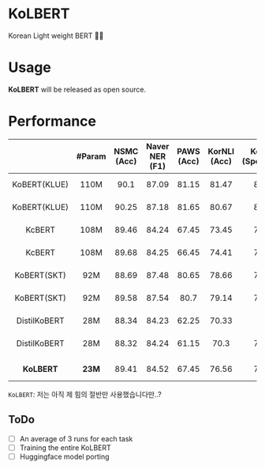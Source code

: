 # KoLBERT
Korean Light weight BERT 🍔❌

# Usage
**KoLBERT** will be released as open source.

# Performance
|| #Param | NSMC<br>(Acc) | Naver NER<br>(F1) | PAWS<br>(Acc) | KorNLI<br>(Acc) | KorSTS<br>(Spearman) | Question Pair<br>(Acc) | KorQuaD<br>(Dev)<br>(EM/F1) | 
|:----:|:----:|:----:|:----:|:----:|:----:|:----:|:----:|:----:|
|KoBERT(KLUE)| 110M | 90.1 | 87.09 | 81.15 | 81.47 | 82.42 | 94.45 | 84.22 / 93.03 |
|KoBERT(KLUE)| 110M | 90.25 | 87.18 | 81.65 | 80.67 | 82.33 | 95.12 | 84.67 / 93.11 |
|KcBERT| 108M | 89.46 | 84.24 | 67.45 | 73.45 | 76.51 | 93.66 | 60.72 / 84.97 |
|KcBERT| 108M | 89.68 | 84.25 | 66.45 | 74.41 | 75.98 | 93.93 | 61.25 / 85.19 |
|KoBERT(SKT)| 92M | 88.69 | 87.48 | 80.65 | 78.66 | 79.97 | 93.93 | 52.51 / 80.35 |
|KoBERT(SKT)| 92M | 89.58 | 87.54 | 80.7 | 79.14 | 73.93 | 94.59 | 51.11 / 78.78 |
|DistilKoBERT| 28M | 88.34 | 84.23 | 62.25 | 70.33 | 72.5 | 92.87 | 52.11 / 75.94 |
|DistilKoBERT| 28M | 88.32 | 84.24 | 61.15 | 70.3 | 71.94 | 92.61 | 52.25 / 76.16 |
|  |  |  |  |  |  |  |  |  |
|**KoLBERT**| **23M** | 89.41 | 84.52 | 67.45 | 76.56 | 78.15 | 94.98 | 79.45 / 88.92 |

`KoLBERT`: 저는 아직 제 힘의 절반만 사용했습니다만..?

## ToDo
- [ ] An average of 3 runs for each task
- [ ] Training the entire KoLBERT
- [ ] Huggingface model porting
